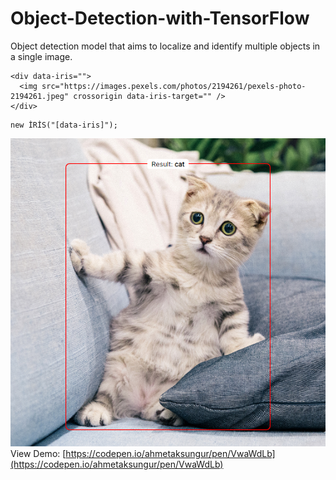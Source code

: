 # Object-Detection-with-TensorFlow
Object detection model that aims to localize and identify multiple objects in a single image.

```
<div data-iris="">
  <img src="https://images.pexels.com/photos/2194261/pexels-photo-2194261.jpeg" crossorigin data-iris-target="" />
</div>
```

```
new İRİS("[data-iris]");
```

![Object-Detection-with-TensorFlow](https://github.com/Ahmetaksungur/Object-Detection-with-TensorFlow/blob/master/iris.PNG?raw=true)
View Demo: [https://codepen.io/ahmetaksungur/pen/VwaWdLb](https://codepen.io/ahmetaksungur/pen/VwaWdLb)
